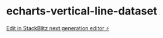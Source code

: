 # echarts-vertical-line-dataset

[Edit in StackBlitz next generation editor ⚡️](https://stackblitz.com/~/github.com/acsgunc/echarts-vertical-line-dataset)